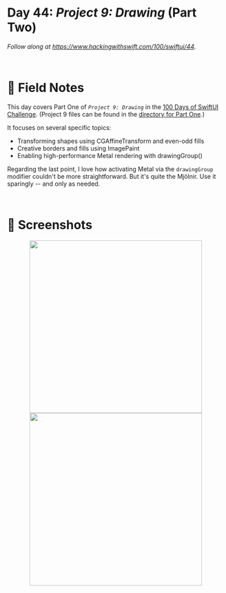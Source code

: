 # Day 44: _Project 9: Drawing_ (Part Two)

_Follow along at https://www.hackingwithswift.com/100/swiftui/44_.

<br/>


# 📒 Field Notes

This day covers Part One of _`Project 9: Drawing`_ in the [100 Days of SwiftUI Challenge](https://www.hackingwithswift.com/100/swiftui/44). (Project 9 files can be found in the [directory for Part One](../day-043/).)

It focuses on several specific topics:

- Transforming shapes using CGAffineTransform and even-odd fills
- Creative borders and fills using ImagePaint
- Enabling high-performance Metal rendering with drawingGroup()


Regarding the last point, I love how activating Metal via the `drawingGroup` modifier
couldn't be more straightforward. But it's quite the Mjölnir. Use it sparingly -- and only as needed.

<br/>



# 📸 Screenshots

<div style="text-align: center;">
  <img src="../day-043/Projects/DrawingSandbox/Screenshots/day-44-recording-1.gif" width="400px"/>
</div>



<div style="text-align: center;">
  <img src="../day-043/Projects/DrawingSandbox/Screenshots/day-44-recording-2.gif" width="400px"/>
</div>
